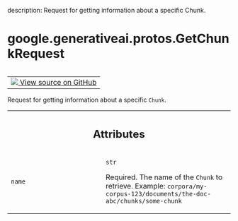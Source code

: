 description: Request for getting information about a specific Chunk.

<div itemscope itemtype="http://developers.google.com/ReferenceObject">
<meta itemprop="name" content="google.generativeai.protos.GetChunkRequest" />
<meta itemprop="path" content="Stable" />
</div>

# google.generativeai.protos.GetChunkRequest

<!-- Insert buttons and diff -->

<table class="tfo-notebook-buttons tfo-api nocontent" align="left">
<td>
  <a target="_blank" href="https://github.com/googleapis/google-cloud-python/tree/main/packages/google-ai-generativelanguage/google/ai/generativelanguage_v1beta/types/retriever_service.py#L603-L615">
    <img src="https://www.tensorflow.org/images/GitHub-Mark-32px.png" />
    View source on GitHub
  </a>
</td>
</table>



Request for getting information about a specific ``Chunk``.

<!-- Placeholder for "Used in" -->




<!-- Tabular view -->
 <table class="responsive fixed orange">
<colgroup><col width="214px"><col></colgroup>
<tr><th colspan="2"><h2 class="add-link">Attributes</h2></th></tr>

<tr>
<td>

`name`<a id="name"></a>

</td>
<td>

`str`

Required. The name of the ``Chunk`` to retrieve. Example:
``corpora/my-corpus-123/documents/the-doc-abc/chunks/some-chunk``

</td>
</tr>
</table>



